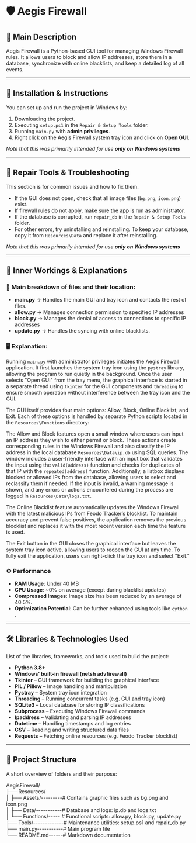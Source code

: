 # 🛡️ Aegis Firewall

## 📖 Main Description
Aegis Firewall is a Python-based GUI tool for managing Windows Firewall rules. It allows users to block and allow IP addresses, store them in a database, synchronize with online blacklists, and keep a detailed log of all events.  

---

## 🚀 Installation & Instructions
You can set up and run the project in Windows by: 
1. Downloading the project.  
2. Executing `setup.ps1` in the `Repair & Setup Tools` folder.   
3. Running `main.py` with **admin privileges**. 
4. Right click on the Aegis Firewall system tray icon and click on **Open GUI**. 

*Note that this was primarily intended for use **only on Windows systems***

---

## 🧰 Repair Tools & Troubleshooting
This section is for common issues and how to fix them.  
- If the GUI does not open, check that all image files (`bg.png`, `icon.png`) exist.  
- If firewall rules do not apply, make sure the app is run as administrator.  
- If the database is corrupted, run `repair_db` in the `Repair & Setup Tools` folder. 
- For other errors, try uninstalling and reinstalling. To keep your database, copy it from `Resources\Data` and replace it after reinstalling.

*Note that this was primarily intended for use **only on Windows systems***

---

## 🔎 Inner Workings & Explanations
### 🔧 Main breakdown of files and their location: 
- **main.py** → Handles the main GUI and tray icon and contacts the rest of files. 
- **allow.py** → Manages connection permission to specified IP addresses
- **block.py** → Manages the denial of access to connections to specific IP addresses
- **update.py** → Handles the syncing with online blacklists.  

### 🖥️ Explanation: 
Running `main.py` with administrator privileges initiates the Aegis Firewall application. It first launches the system tray icon using the `pystray` library, allowing the program to run quietly in the background. Once the user selects "Open GUI" from the tray menu, the graphical interface is started in a separate thread using `tkinter` for the GUI components and `threading` to ensure smooth operation without interference between the tray icon and the GUI.

The GUI itself provides four main options: Allow, Block, Online Blacklist, and Exit. Each of these options is handled by separate Python scripts located in the `Resources\Functions` directory: 

The Allow and Block features open a small window where users can input an IP address they wish to either permit or block. These actions create corresponding rules in the Windows Firewall and also classify the IP address in the local database `Resources\Data\ip.db` using SQL queries. The window includes a user-friendly interface with an input box that validates the input using the `valid(address)` function and checks for duplicates of that IP with the `repeated(address)` function. Additionally, a listbox displays blocked or allowed IPs from the database, allowing users to select and reclassify them if needed. If the input is invalid, a warning message is shown, and any errors or actions encountered during the process are logged in `Resources\Data\logs.txt`.

The Online Blacklist feature automatically updates the Windows Firewall with the latest malicious IPs from Feodo Tracker’s blocklist. To maintain accuracy and prevent false positives, the application removes the previous blocklist and replaces it with the most recent version each time the feature is used.

The Exit button in the GUI closes the graphical interface but leaves the system tray icon active, allowing users to reopen the GUI at any time. To fully exit the application, users can right-click the tray icon and select "Exit."

### ⚙️ Performance
- **RAM Usage**: Under 40 MB
- **CPU Usage**: ~0% on average (except during blacklist updates)
- **Compressed Images**: Image size has been reduced by an average of 40.5%.
- **Optimization Potential**: Can be further enhanced using tools like `cython` . 

---

## 🛠️ Libraries & Technologies Used
List of the libraries, frameworks, and tools used to build the project: 
- **Python 3.8+**  
- **Windows’ built-in firewall (netsh advfirewall)**
- **Tkinter** – GUI framework for building the graphical interface  
- **PIL / Pillow** – Image handling and manipulation  
- **Pystray** – System tray icon integration  
- **Threading** – Running concurrent tasks (e.g. GUI and tray icon)  
- **SQLite3** – Local database for storing IP classifications  
- **Subprocess** – Executing Windows Firewall commands  
- **Ipaddress** – Validating and parsing IP addresses  
- **Datetime** – Handling timestamps and log entries  
- **CSV** – Reading and writing structured data files  
- **Requests** – Fetching online resources (e.g. Feodo Tracker blocklist)  

---

## 📂 Project Structure
A short overview of folders and their purpose: 

AegisFirewall/\
├── Resources/\
│ ├── Assets/---------# Contains graphic files such as bg.png and icon.png\
│ ├── Data/-----------# Database and logs: ip.db and logs.txt\
│ └── Functions/----- # Functional scripts: allow.py, block.py, update.py\
├── Tools/-------------# Maintenance utilities: setup.ps1 and repair_db.py\
├── main.py-----------# Main program file\
└── README.md------# Markdown documentation

